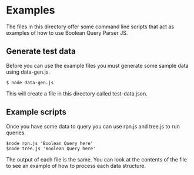 # Examples

The files in this directory offer some command line scripts that act as examples of how to use Boolean Query Parser JS.

## Generate test data
Before you can use the example files you must generate some sample data using data-gen.js.

```
$ node data-gen.js
```

This will create a file in this directory called test-data.json.

## Example scripts
Once you have some data to query you can use rpn.js and tree.js to run queries.

```
$node rpn.js 'Boolean Query here'
$node tree.js 'Boolean Query here'
```

The output of each file is the same. You can look at the contents of the file to see an example of how to process each data structure.
